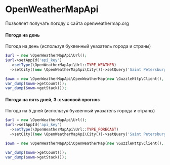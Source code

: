  # OpenWeatherMapApi

 Позволяет получать погоду с сайта openweathermap.org
 
 ####  Погода на день
 
 Погода на день (используя буквенный указатель города и страны)
 
  ```php
$url = new \OpenWeatherMapApi\Url();
$url->setAppId('api_key')
    ->setType(\OpenWeatherMapApi\Url::TYPE_WEATHER)
    ->setCity((new \OpenWeatherMapApi\City())->setQuery('Saint Petersburg, RU'));

$owm = new \OpenWeatherMapApi\OpenWeatherMap(new \GuzzleHttp\Client(), $url);
var_dump($owm->getCount());
var_dump($owm->getStack());

``` 

  #### Погода на пять дней, 3-х часовой прогноз
  
  Погода на 5 дней (используя буквенный указатель города и страны)
  
  ```php
$url = new \OpenWeatherMapApi\Url();
$url->setAppId('api_key')
    ->setType(\OpenWeatherMapApi\Url::TYPE_FORECAST)
    ->setCity((new \OpenWeatherMapApi\City())->setQuery('Saint Petersburg, RU'));

$owm = new \OpenWeatherMapApi\OpenWeatherMap(new \GuzzleHttp\Client(), $url);

var_dump($owm->getCount());
var_dump($owm->getStack());
```
